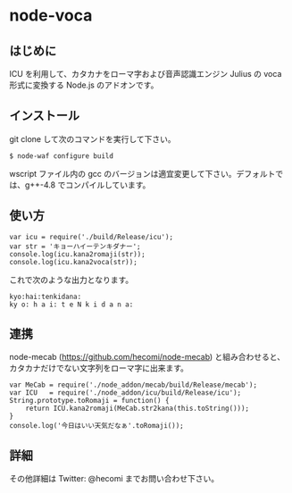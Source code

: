 node-voca
==============

はじめに
--------------
ICU を利用して、カタカナをローマ字および音声認識エンジン Julius の voca 形式に変換する Node.js のアドオンです。

インストール
--------------
git clone して次のコマンドを実行して下さい。

	$ node-waf configure build

wscript ファイル内の gcc のバージョンは適宜変更して下さい。デフォルトでは、g++-4.8 でコンパイルしています。

使い方
--------------
	var icu = require('./build/Release/icu');
	var str = 'キョーハイーテンキダナー';
	console.log(icu.kana2romaji(str));
	console.log(icu.kana2voca(str));

これで次のような出力となります。

	kyo:hai:tenkidana:
	ky o: h a i: t e N k i d a n a:

連携
--------------
node-mecab (https://github.com/hecomi/node-mecab) と組み合わせると、カタカナだけでない文字列をローマ字に出来ます。

	var MeCab = require('./node_addon/mecab/build/Release/mecab');
	var ICU   = require('./node_addon/icu/build/Release/icu');
	String.prototype.toRomaji = function() {
		return ICU.kana2romaji(MeCab.str2kana(this.toString()));
	}
	console.log('今日はいい天気だなぁ'.toRomaji());

詳細
--------------
その他詳細は Twitter: @hecomi までお問い合わせ下さい。


